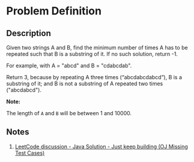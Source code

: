 # Problem Definition

## Description

Given two strings A and B, find the minimum number of times A has to be repeated such that B is a substring of it. If no such solution, return -1.

For example, with A = "abcd" and B = "cdabcdab".

Return 3, because by repeating A three times (“abcdabcdabcd”), B is a substring of it; and B is not a substring of A repeated two times ("abcdabcd").

**Note:**

The length of `A` and `B` will be between 1 and 10000.

## Notes

1. [LeetCode discussion - Java Solution - Just keep building (OJ Missing Test Cases)](https://leetcode.com/explore/interview/card/google/67/sql-2/469/discuss/108086/Java-Solution-Just-keep-building-(OJ-Missing-Test-Cases))
